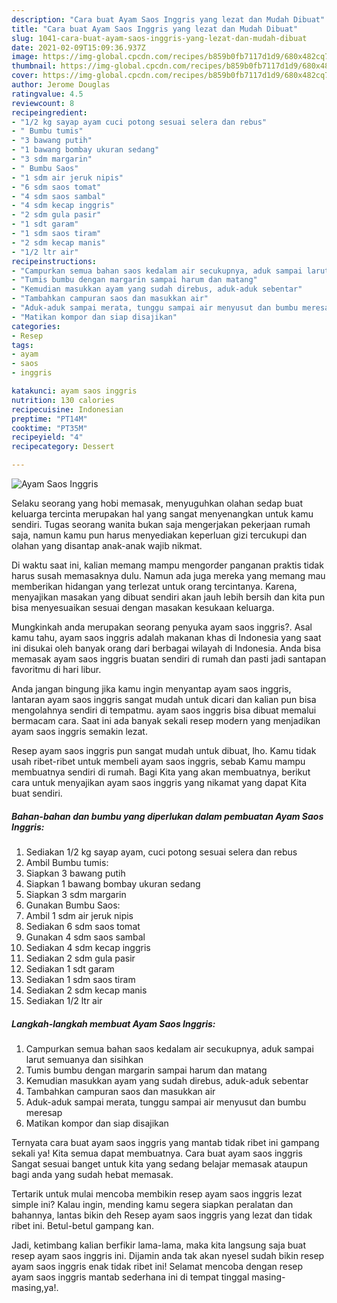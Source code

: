 ```yaml
---
description: "Cara buat Ayam Saos Inggris yang lezat dan Mudah Dibuat"
title: "Cara buat Ayam Saos Inggris yang lezat dan Mudah Dibuat"
slug: 1041-cara-buat-ayam-saos-inggris-yang-lezat-dan-mudah-dibuat
date: 2021-02-09T15:09:36.937Z
image: https://img-global.cpcdn.com/recipes/b859b0fb7117d1d9/680x482cq70/ayam-saos-inggris-foto-resep-utama.jpg
thumbnail: https://img-global.cpcdn.com/recipes/b859b0fb7117d1d9/680x482cq70/ayam-saos-inggris-foto-resep-utama.jpg
cover: https://img-global.cpcdn.com/recipes/b859b0fb7117d1d9/680x482cq70/ayam-saos-inggris-foto-resep-utama.jpg
author: Jerome Douglas
ratingvalue: 4.5
reviewcount: 8
recipeingredient:
- "1/2 kg sayap ayam cuci potong sesuai selera dan rebus"
- " Bumbu tumis"
- "3 bawang putih"
- "1 bawang bombay ukuran sedang"
- "3 sdm margarin"
- " Bumbu Saos"
- "1 sdm air jeruk nipis"
- "6 sdm saos tomat"
- "4 sdm saos sambal"
- "4 sdm kecap inggris"
- "2 sdm gula pasir"
- "1 sdt garam"
- "1 sdm saos tiram"
- "2 sdm kecap manis"
- "1/2 ltr air"
recipeinstructions:
- "Campurkan semua bahan saos kedalam air secukupnya, aduk sampai larut semuanya dan sisihkan"
- "Tumis bumbu dengan margarin sampai harum dan matang"
- "Kemudian masukkan ayam yang sudah direbus, aduk-aduk sebentar"
- "Tambahkan campuran saos dan masukkan air"
- "Aduk-aduk sampai merata, tunggu sampai air menyusut dan bumbu meresap"
- "Matikan kompor dan siap disajikan"
categories:
- Resep
tags:
- ayam
- saos
- inggris

katakunci: ayam saos inggris 
nutrition: 130 calories
recipecuisine: Indonesian
preptime: "PT14M"
cooktime: "PT35M"
recipeyield: "4"
recipecategory: Dessert

---
```



![Ayam Saos Inggris](https://img-global.cpcdn.com/recipes/b859b0fb7117d1d9/680x482cq70/ayam-saos-inggris-foto-resep-utama.jpg)

Selaku seorang yang hobi memasak, menyuguhkan olahan sedap buat keluarga tercinta merupakan hal yang sangat menyenangkan untuk kamu sendiri. Tugas seorang  wanita bukan saja mengerjakan pekerjaan rumah saja, namun kamu pun harus menyediakan keperluan gizi tercukupi dan olahan yang disantap anak-anak wajib nikmat.

Di waktu  saat ini, kalian memang mampu mengorder panganan praktis tidak harus susah memasaknya dulu. Namun ada juga mereka yang memang mau memberikan hidangan yang terlezat untuk orang tercintanya. Karena, menyajikan masakan yang dibuat sendiri akan jauh lebih bersih dan kita pun bisa menyesuaikan sesuai dengan masakan kesukaan keluarga. 



Mungkinkah anda merupakan seorang penyuka ayam saos inggris?. Asal kamu tahu, ayam saos inggris adalah makanan khas di Indonesia yang saat ini disukai oleh banyak orang dari berbagai wilayah di Indonesia. Anda bisa memasak ayam saos inggris buatan sendiri di rumah dan pasti jadi santapan favoritmu di hari libur.

Anda jangan bingung jika kamu ingin menyantap ayam saos inggris, lantaran ayam saos inggris sangat mudah untuk dicari dan kalian pun bisa mengolahnya sendiri di tempatmu. ayam saos inggris bisa dibuat memalui bermacam cara. Saat ini ada banyak sekali resep modern yang menjadikan ayam saos inggris semakin lezat.

Resep ayam saos inggris pun sangat mudah untuk dibuat, lho. Kamu tidak usah ribet-ribet untuk membeli ayam saos inggris, sebab Kamu mampu membuatnya sendiri di rumah. Bagi Kita yang akan membuatnya, berikut cara untuk menyajikan ayam saos inggris yang nikamat yang dapat Kita buat sendiri.

<!--inarticleads1-->

##### Bahan-bahan dan bumbu yang diperlukan dalam pembuatan Ayam Saos Inggris:

1. Sediakan 1/2 kg sayap ayam, cuci potong sesuai selera dan rebus
1. Ambil  Bumbu tumis:
1. Siapkan 3 bawang putih
1. Siapkan 1 bawang bombay ukuran sedang
1. Siapkan 3 sdm margarin
1. Gunakan  Bumbu Saos:
1. Ambil 1 sdm air jeruk nipis
1. Sediakan 6 sdm saos tomat
1. Gunakan 4 sdm saos sambal
1. Sediakan 4 sdm kecap inggris
1. Sediakan 2 sdm gula pasir
1. Sediakan 1 sdt garam
1. Sediakan 1 sdm saos tiram
1. Sediakan 2 sdm kecap manis
1. Sediakan 1/2 ltr air




<!--inarticleads2-->

##### Langkah-langkah membuat Ayam Saos Inggris:

1. Campurkan semua bahan saos kedalam air secukupnya, aduk sampai larut semuanya dan sisihkan
1. Tumis bumbu dengan margarin sampai harum dan matang
1. Kemudian masukkan ayam yang sudah direbus, aduk-aduk sebentar
1. Tambahkan campuran saos dan masukkan air
1. Aduk-aduk sampai merata, tunggu sampai air menyusut dan bumbu meresap
1. Matikan kompor dan siap disajikan




Ternyata cara buat ayam saos inggris yang mantab tidak ribet ini gampang sekali ya! Kita semua dapat membuatnya. Cara buat ayam saos inggris Sangat sesuai banget untuk kita yang sedang belajar memasak ataupun bagi anda yang sudah hebat memasak.

Tertarik untuk mulai mencoba membikin resep ayam saos inggris lezat simple ini? Kalau ingin, mending kamu segera siapkan peralatan dan bahannya, lantas bikin deh Resep ayam saos inggris yang lezat dan tidak ribet ini. Betul-betul gampang kan. 

Jadi, ketimbang kalian berfikir lama-lama, maka kita langsung saja buat resep ayam saos inggris ini. Dijamin anda tak akan nyesel sudah bikin resep ayam saos inggris enak tidak ribet ini! Selamat mencoba dengan resep ayam saos inggris mantab sederhana ini di tempat tinggal masing-masing,ya!.

